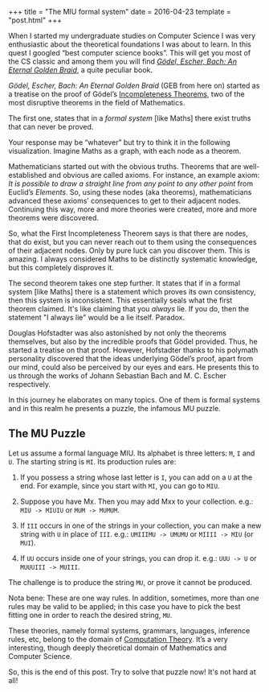 +++
title = "The MIU formal system"
date = 2016-04-23
template = "post.html"
+++

When I started my undergraduate studies on Computer Science I was very enthusiastic about the theoretical foundations I was about to learn. In this quest I googled “best computer science books”. This will get you most of the CS classic and among them you will find *[Gödel, Escher, Bach: An Eternal Golden Braid](https://en.wikipedia.org/wiki/G%C3%B6del,_Escher,_Bach)*, a quite peculiar book.

*Gödel, Escher, Bach: An Eternal Golden Braid* (GEB from here on) started as a treatise on the proof of Gödel’s [Incompleteness Theorems](https://en.wikipedia.org/wiki/G%C3%B6del%27s_incompleteness_theorems#First_incompleteness_theorem), two of the most disruptive theorems in the field of Mathematics.

The first one, states that in a *formal system* [like Maths] there exist truths that can never be proved.

Your response may be “whatever” but try to think it in the following visualization. Imagine Maths as a graph, with each node as a theorem.

Mathematicians started out with the obvious truths. Theorems that are well-established and obvious are called axioms. For instance, an example axiom: *It is possible to draw a straight line from any point to any other point* from Euclid’s *Elements*. So, using these nodes (aka theorems), mathematicians advanced these axioms’ consequences to get to their adjacent nodes. Continuing this way, more and more theories were created, more and more theorems were discovered.

So, what the First Incompleteness Theorem says is that there are nodes, that do exist, but you can never reach out to them using the consequences of their adjacent nodes. Only by pure luck can you discover them. This is amazing. I always considered Maths to be distinctly systematic knowledge, but this completely disproves it.

The second theorem takes one step further. It states that if in a formal system [like Maths] there is a statement which proves its own consistency, then this system is inconsistent. This essentially seals what the first theorem claimed. It's like claiming that you *always* lie. If you do, then the statement "I always lie" would be a lie itself. Paradox.

Douglas Hofstadter was also astonished by not only the theorems themselves, but also by the incredible proofs that Gödel provided. Thus, he started a treatise on that proof. However, Hofstadter thanks to his polymath personality discovered that the ideas underlying Gödel’s proof, apart from our mind, could also be perceived by our eyes and ears. He presents this to us through the works of Johann Sebastian Bach and M. C. Escher respectively.

In this journey he elaborates on many topics. One of them is formal systems and in this realm he presents a puzzle, the infamous MU puzzle.

## The MU Puzzle

Let us assume a formal language MIU. Its alphabet is three letters: `M`, `I` and `U`. The starting string is `MI`. Its production rules are:

1. If you possess a string whose last letter is `I`, you can add on a `U` at the end. For example, since you start with `MI`, you can go to `MIU`.

2. Suppose you have Mx. Then you may add Mxx to your collection. e.g.: `MIU -> MIUIU` or `MUM -> MUMUM`.

3. If `III` occurs in one of the strings in your collection, you can make a new string with `U` in place of `III`. e.g.: `UMIIIMU -> UMUMU` or `MIIII -> MIU` (or `MUI`).

4. If `UU` occurs inside one of your strings, you can drop it. e.g.: `UUU -> U` or `MUUUIII -> MUIII`.

The challenge is to produce the string `MU`, or prove it cannot be produced.

Nota bene: These are one way rules. In addition, sometimes, more than one rules may be valid to be applied; in this case you have to pick the best fitting one in order to reach the desired string, `MU`.

These theories, namely formal systems, grammars, languages, inference rules, etc, belong to the domain of [Computation Theory](https://en.wikipedia.org/wiki/Theory_of_computation). It’s a very interesting, though deeply theoretical domain of Mathematics and Computer Science.

So, this is the end of this post. Try to solve that puzzle now! It's not hard at all!
